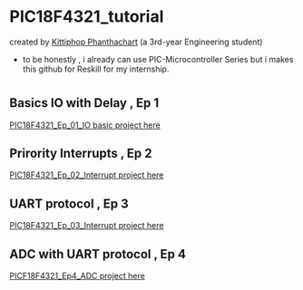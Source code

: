 # PIC18F4321_tutorial
created by [Kittiphop Phanthachart](https://bento.me/mac-kittiphop) (a 3rd-year Engineering student)
- to be honestly , i already can use PIC-Microcontroller Series but i makes this github for Reskill for my internship.

#
## Basics IO with Delay , Ep 1 
[PIC18F4321_Ep_01_IO basic project here](https://github.com/XACKIES/PIC18F4321_tutorial/tree/main/PIC18F4321_Ep_01_IO%20basic.X)


## Prirority Interrupts , Ep 2
[PIC18F4321_Ep_02_Interrupt project here](https://github.com/XACKIES/PIC18F4321_tutorial/tree/main/PIC18F4321_Ep_02_Interrupt.X)


## UART protocol , Ep 3
[PIC18F4321_Ep_03_Interrupt project here](https://github.com/XACKIES/PIC18F4321_tutorial/tree/main/PIC18F4321_Ep_03_UART.X)


## ADC with UART protocol , Ep 4
[PICF18F4321_Ep4_ADC project here](https://github.com/XACKIES/PIC18F4321_tutorial/tree/main/PICF18F4321_Ep4_ADC.X)
